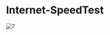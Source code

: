 # Internet-SpeedTest



![7](https://github.com/Arthur071/Internet-SpeedTest/assets/117112407/deec09b5-767c-4988-8461-d68eac80aa7b)
